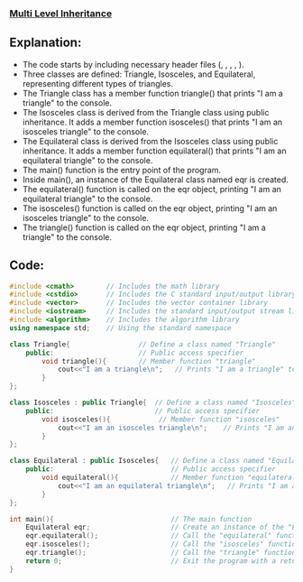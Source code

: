 ### [Multi Level Inheritance](https://www.hackerrank.com/challenges/multi-level-inheritance-cpp/problem?isFullScreen=false)

## Explanation:
* The code starts by including necessary header files (<cmath>, <cstdio>, <vector>, <iostream>, <algorithm>).
* Three classes are defined: Triangle, Isosceles, and Equilateral, representing different types of triangles.
* The Triangle class has a member function triangle() that prints "I am a triangle" to the console.
* The Isosceles class is derived from the Triangle class using public inheritance. It adds a member function isosceles() that prints "I am an isosceles triangle" to the console.
* The Equilateral class is derived from the Isosceles class using public inheritance. It adds a member function equilateral() that prints "I am an equilateral triangle" to the console.
* The main() function is the entry point of the program.
* Inside main(), an instance of the Equilateral class named eqr is created.
* The equilateral() function is called on the eqr object, printing "I am an equilateral triangle" to the console.
* The isosceles() function is called on the eqr object, printing "I am an isosceles triangle" to the console.
* The triangle() function is called on the eqr object, printing "I am a triangle" to the console.
  
## Code:
```cpp
#include <cmath>        // Includes the math library
#include <cstdio>       // Includes the C standard input/output library
#include <vector>       // Includes the vector container library
#include <iostream>     // Includes the standard input/output stream library
#include <algorithm>    // Includes the algorithm library
using namespace std;    // Using the standard namespace

class Triangle{                 // Define a class named "Triangle"
    public:                     // Public access specifier
        void triangle(){        // Member function "triangle"
            cout<<"I am a triangle\n";   // Prints "I am a triangle" to the console
        }
};

class Isosceles : public Triangle{  // Define a class named "Isosceles" inheriting from "Triangle"
    public:                         // Public access specifier
        void isosceles(){            // Member function "isosceles"
            cout<<"I am an isosceles triangle\n";    // Prints "I am an isosceles triangle" to the console
        }
};

class Equilateral : public Isosceles{   // Define a class named "Equilateral" inheriting from "Isosceles"
    public:                             // Public access specifier
        void equilateral(){             // Member function "equilateral"
            cout<<"I am an equilateral triangle\n";   // Prints "I am an equilateral triangle" to the console
        }
};

int main(){                             // The main function
    Equilateral eqr;                    // Create an instance of the "Equilateral" class named "eqr"
    eqr.equilateral();                  // Call the "equilateral" function on the "eqr" object, printing "I am an equilateral triangle" to the console
    eqr.isosceles();                    // Call the "isosceles" function on the "eqr" object, printing "I am an isosceles triangle" to the console
    eqr.triangle();                     // Call the "triangle" function on the "eqr" object, printing "I am a triangle" to the console
    return 0;                           // Exit the program with a return value of 0, indicating successful execution
}

```
